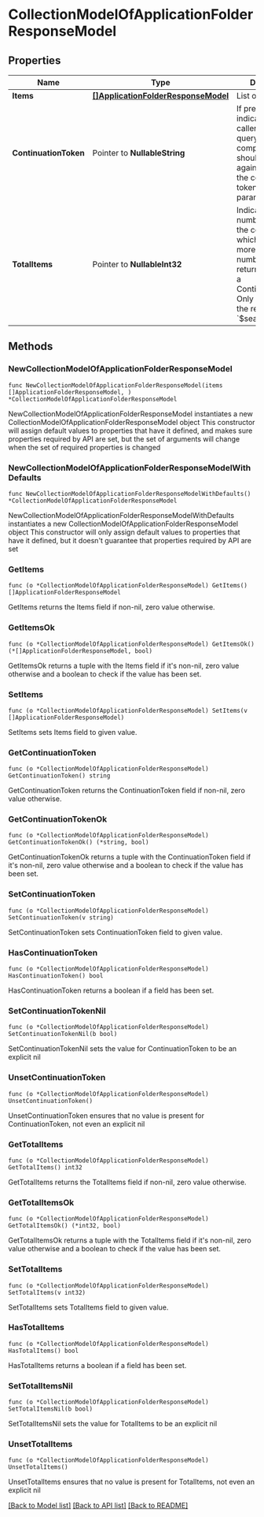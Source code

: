 # CollectionModelOfApplicationFolderResponseModel

## Properties

Name | Type | Description | Notes
------------ | ------------- | ------------- | -------------
**Items** | [**[]ApplicationFolderResponseModel**](ApplicationFolderResponseModel.md) | List of items. | 
**ContinuationToken** | Pointer to **NullableString** | If present, indicates to the caller that the query was not complete, and they should call the API again specifying the continuation token as a query parameter. | [optional] 
**TotalItems** | Pointer to **NullableInt32** | Indicates the total number of items in the collection, which may be more than the number of Items returned, if there is a ContinuationToken.  Only returned in the response to &#x60;$search&#x60; APIs. | [optional] 

## Methods

### NewCollectionModelOfApplicationFolderResponseModel

`func NewCollectionModelOfApplicationFolderResponseModel(items []ApplicationFolderResponseModel, ) *CollectionModelOfApplicationFolderResponseModel`

NewCollectionModelOfApplicationFolderResponseModel instantiates a new CollectionModelOfApplicationFolderResponseModel object
This constructor will assign default values to properties that have it defined,
and makes sure properties required by API are set, but the set of arguments
will change when the set of required properties is changed

### NewCollectionModelOfApplicationFolderResponseModelWithDefaults

`func NewCollectionModelOfApplicationFolderResponseModelWithDefaults() *CollectionModelOfApplicationFolderResponseModel`

NewCollectionModelOfApplicationFolderResponseModelWithDefaults instantiates a new CollectionModelOfApplicationFolderResponseModel object
This constructor will only assign default values to properties that have it defined,
but it doesn't guarantee that properties required by API are set

### GetItems

`func (o *CollectionModelOfApplicationFolderResponseModel) GetItems() []ApplicationFolderResponseModel`

GetItems returns the Items field if non-nil, zero value otherwise.

### GetItemsOk

`func (o *CollectionModelOfApplicationFolderResponseModel) GetItemsOk() (*[]ApplicationFolderResponseModel, bool)`

GetItemsOk returns a tuple with the Items field if it's non-nil, zero value otherwise
and a boolean to check if the value has been set.

### SetItems

`func (o *CollectionModelOfApplicationFolderResponseModel) SetItems(v []ApplicationFolderResponseModel)`

SetItems sets Items field to given value.


### GetContinuationToken

`func (o *CollectionModelOfApplicationFolderResponseModel) GetContinuationToken() string`

GetContinuationToken returns the ContinuationToken field if non-nil, zero value otherwise.

### GetContinuationTokenOk

`func (o *CollectionModelOfApplicationFolderResponseModel) GetContinuationTokenOk() (*string, bool)`

GetContinuationTokenOk returns a tuple with the ContinuationToken field if it's non-nil, zero value otherwise
and a boolean to check if the value has been set.

### SetContinuationToken

`func (o *CollectionModelOfApplicationFolderResponseModel) SetContinuationToken(v string)`

SetContinuationToken sets ContinuationToken field to given value.

### HasContinuationToken

`func (o *CollectionModelOfApplicationFolderResponseModel) HasContinuationToken() bool`

HasContinuationToken returns a boolean if a field has been set.

### SetContinuationTokenNil

`func (o *CollectionModelOfApplicationFolderResponseModel) SetContinuationTokenNil(b bool)`

 SetContinuationTokenNil sets the value for ContinuationToken to be an explicit nil

### UnsetContinuationToken
`func (o *CollectionModelOfApplicationFolderResponseModel) UnsetContinuationToken()`

UnsetContinuationToken ensures that no value is present for ContinuationToken, not even an explicit nil
### GetTotalItems

`func (o *CollectionModelOfApplicationFolderResponseModel) GetTotalItems() int32`

GetTotalItems returns the TotalItems field if non-nil, zero value otherwise.

### GetTotalItemsOk

`func (o *CollectionModelOfApplicationFolderResponseModel) GetTotalItemsOk() (*int32, bool)`

GetTotalItemsOk returns a tuple with the TotalItems field if it's non-nil, zero value otherwise
and a boolean to check if the value has been set.

### SetTotalItems

`func (o *CollectionModelOfApplicationFolderResponseModel) SetTotalItems(v int32)`

SetTotalItems sets TotalItems field to given value.

### HasTotalItems

`func (o *CollectionModelOfApplicationFolderResponseModel) HasTotalItems() bool`

HasTotalItems returns a boolean if a field has been set.

### SetTotalItemsNil

`func (o *CollectionModelOfApplicationFolderResponseModel) SetTotalItemsNil(b bool)`

 SetTotalItemsNil sets the value for TotalItems to be an explicit nil

### UnsetTotalItems
`func (o *CollectionModelOfApplicationFolderResponseModel) UnsetTotalItems()`

UnsetTotalItems ensures that no value is present for TotalItems, not even an explicit nil

[[Back to Model list]](../README.md#documentation-for-models) [[Back to API list]](../README.md#documentation-for-api-endpoints) [[Back to README]](../README.md)


